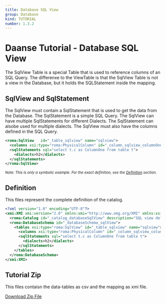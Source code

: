 ```yaml
---
title: Database SQL View
group: Database
kind: TUTORIAL
number: 1.3.2
---
```

# Daanse Tutorial - Database SQL View

The SqlView Table is a special Table that is used to reference columns of an SQL Query. The differenxe to the ViewTable is that the SqlView Table is not a view in the Database, but it holds the SQLStatement inside the mapping.


## SqlView and SqlStatement

The SqlView must contain a SqlStatement that is used to get the data from the Database. The SqlStatement is a simple SQL Query. The SqlView can have multiple SqlStatements for different Dialects. The SqlStatement can alsobe used for multiple dialects. The SqlView must also have the columns defined in the SQL Query.


```xml
<roma:SqlView   id="_table_sqlview" name="sqlview">
  <columns xsi:type="roma:PhysicalColumn" id="_column_sqlview_columnOne" name="ColumnOne"/>
  <sqlStatements sql="select t.c as ColumnOne from table t">
    <dialects>h2</dialects>
  </sqlStatements>
</roma:SqlView>

```
*<small>Note: This is only a symbolic example. For the exact definition, see the [Definition](#definition) section.</small>*

## Definition

This files represent the complete definition of the catalog.

```xml
<?xml version="1.0" encoding="UTF-8"?>
<xmi:XMI xmi:version="2.0" xmlns:xmi="http://www.omg.org/XMI" xmlns:xsi="http://www.w3.org/2001/XMLSchema-instance" xmlns:roma="https://www.daanse.org/spec/org.eclipse.daanse.rolap.mapping">
  <roma:Catalog id="_catalog_databaseSqlView" description="SQL view definitions and usage" name="Daanse Tutorial - Database SQL View" dbschemas="_databaseSchema_sqlView"/>
  <roma:DatabaseSchema id="_databaseSchema_sqlView">
    <tables xsi:type="roma:SqlView" id="_table_sqlview" name="sqlview">
      <columns xsi:type="roma:PhysicalColumn" id="_column_sqlview_columnOne" name="ColumnOne"/>
      <sqlStatements sql="select t.c as ColumnOne from table t">
        <dialects>h2</dialects>
      </sqlStatements>
    </tables>
  </roma:DatabaseSchema>
</xmi:XMI>

```



## Tutorial Zip
This files contaisn the data-tables as csv and the mapping as xmi file.

<a href="./zip/tutorial.database.sqlview.zip" download>Download Zip File</a>
